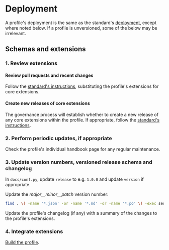 # Deployment

A profile's deployment is the same as the standard's [deployment](../../standard/technical/deployment), except where noted below. If a profile is unversioned, some of the below may be irrelevant.

## Schemas and extensions

### 1. Review extensions

#### Review pull requests and recent changes

Follow the [standard's instructions](../../standard/technical/deployment.html#review-pull-requests-and-recent-changes), substituting the profile's extensions for core extensions.

#### Create new releases of core extensions

The governance process will establish whether to create a new release of any core extensions within the profile. If appropriate, follow the [standard's instructions](../../standard/technical/deployment.html#create-new-versions-of-core-extensions).

### 2. Perform periodic updates, if appropriate

Check the profile's individual handbook page for any regular maintenance.

### 3. Update version numbers, versioned release schema and changelog

In `docs/conf.py`, update `release` to e.g. `1.0.0` and update `version` if appropriate.

Update the *major__minor__patch* version number:

```bash
find . \( -name '*.json' -or -name '*.md' -or -name '*.po' \) -exec sed -i "" 's/1__0__0__beta/1__0__0/g' \{\} \;
```

Update the profile's changelog (if any) with a summary of the changes to the profile's extensions.

### 4. Integrate extensions

[Build the profile](build.html#build-the-profile).

